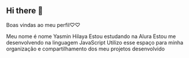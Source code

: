 ## Hi there 👋
Boas vindas ao meu perfil♡♡

Meu nome é nome Yasmin Hilaya
Estou estudando na Alura
Estou me desenvolvendo na linguagem JavaScript
Utilizo esse espaço para minha organização e compartilhamento dos meu projetos desenvolvido
